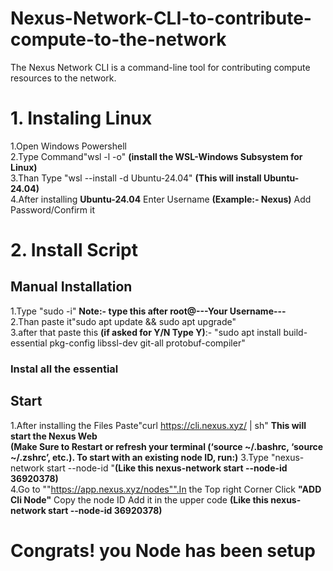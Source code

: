 # Nexus-Network-CLI-to-contribute-compute-to-the-network
The Nexus Network CLI is a command-line tool for contributing compute resources to the network.

 # 1. Instaling Linux
1.Open Windows Powershell<br>
2.Type Command"wsl -l -o" **(install the WSL-Windows Subsystem for Linux)** <br>
3.Than Type "wsl --install -d Ubuntu-24.04" **(This will install Ubuntu-24.04)**<br>
4.After installing **Ubuntu-24.04** Enter Username **(Example:- Nexus)** Add Password/Confirm it<br>

# 2. Install Script

## Manual Installation
1.Type "sudo -i" **Note:- type this after root@---Your Username---**<br>
2.Than paste it"sudo apt update && sudo apt upgrade"<br>
3.after that paste this  **(if asked for Y/N Type Y)**:-
"sudo apt install build-essential pkg-config libssl-dev git-all protobuf-compiler"
### Instal all the essential

## Start
1.After installing the Files Paste"curl https://cli.nexus.xyz/ | sh" **This will start the Nexus Web**<br>**(Make Sure to Restart or refresh your terminal (‘source ~/.bashrc, ‘source ~/.zshrc’, etc.). To start with an existing node ID, run:)**
3.Type "nexus-network start --node-id <your-node-id>"**(Like this nexus-network start --node-id 36920378)**<br>
4.Go to ""https://app.nexus.xyz/nodes"".In the Top right Corner Click **"ADD Cli Node"** Copy the node ID Add  it in the upper code **(Like this nexus-network start --node-id 36920378)**

# Congrats! you Node has been setup
